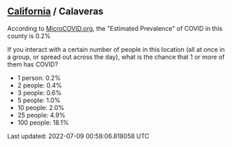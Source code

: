 
## [California](/united-states/california) / Calaveras

According to [MicroCOVID.org](http://microcovid.org),
the "Estimated Prevalence" of COVID in this county is 0.2%

If you interact with a certain number of people in this location
(all at once in a group, or spread out across the day), what is the chance that
1 or more of them has COVID?

- 1 person: 0.2%
- 2 people: 0.4%
- 3 people: 0.6%
- 5 people: 1.0%
- 10 people: 2.0%
- 25 people: 4.9%
- 100 people: 18.1%

Last updated: 2022-07-09 00:58:06.818058 UTC
